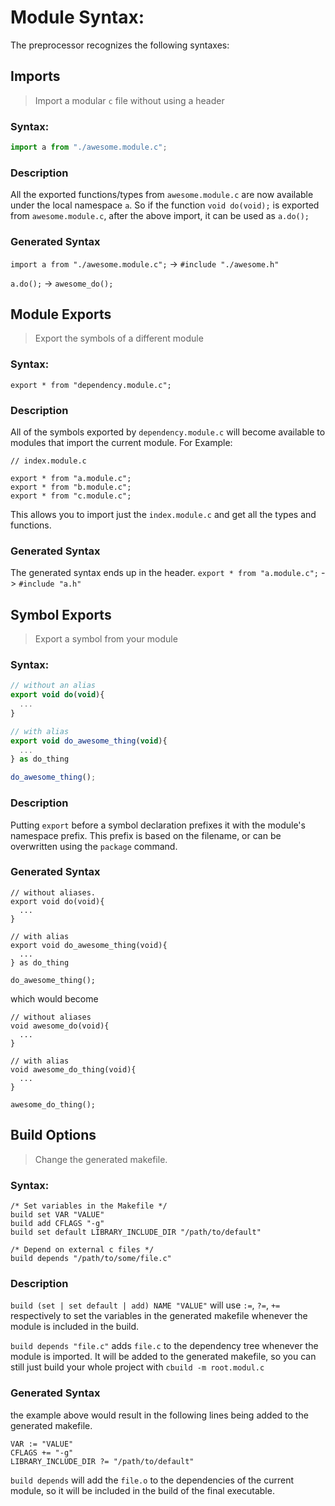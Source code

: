 # Module Syntax:

The preprocessor recognizes the following syntaxes:

## Imports
> Import a modular `c` file without using a header

### Syntax:

```javascript
import a from "./awesome.module.c";
```

### Description
All the exported functions/types from `awesome.module.c` are now available
under the local namespace `a`. So if the function `void do(void);` is
exported from `awesome.module.c`, after the above import, it can be used
as `a.do();`

### Generated Syntax

`import a from "./awesome.module.c";` -> `#include "./awesome.h"`

`a.do();` -> `awesome_do();`


## Module Exports
> Export the symbols of a different module

### Syntax:
`export * from "dependency.module.c";`

### Description
All of the symbols exported by `dependency.module.c` will become available to modules that import the current module. For Example:

```
// index.module.c

export * from "a.module.c";
export * from "b.module.c";
export * from "c.module.c";
```

This allows you to import just the `index.module.c` and get all the types and functions.

### Generated Syntax

The generated syntax ends up in the header.
`export * from "a.module.c";` -> `#include "a.h"` 

## Symbol Exports
> Export a symbol from your module

### Syntax:
```javascript
// without an alias
export void do(void){
  ...
}

// with alias
export void do_awesome_thing(void){
  ...
} as do_thing

do_awesome_thing();
```

### Description
Putting `export` before a symbol declaration prefixes it with
the module's namespace prefix. This prefix is based on the filename, or can be overwritten using the `package` command.

### Generated Syntax

```
// without aliases.
export void do(void){
  ...
}

// with alias
export void do_awesome_thing(void){
  ...
} as do_thing

do_awesome_thing();
```

which would become

```
// without aliases
void awesome_do(void){
  ...
}

// with alias
void awesome_do_thing(void){
  ...
}

awesome_do_thing();
```

## Build Options
> Change the generated makefile.

### Syntax:
```
/* Set variables in the Makefile */
build set VAR "VALUE"
build add CFLAGS "-g"
build set default LIBRARY_INCLUDE_DIR "/path/to/default"

/* Depend on external c files */
build depends "/path/to/some/file.c"
```

### Description
`build (set | set default | add) NAME "VALUE"` will use `:=`, `?=`, `+=` respectively to set the variables in the
generated makefile whenever the module is included in the build.

`build depends "file.c"` adds `file.c` to the dependency tree whenever the module is imported. It will be added to the
generated makefile, so you can still just build your whole project with `cbuild -m root.modul.c`

### Generated Syntax
the example above would result in the following lines being added to the generated makefile.
```make
VAR := "VALUE"
CFLAGS += "-g"
LIBRARY_INCLUDE_DIR ?= "/path/to/default"
```

`build depends` will add the `file.o` to the dependencies of the current module, so it will be included in the build of
the final executable.


